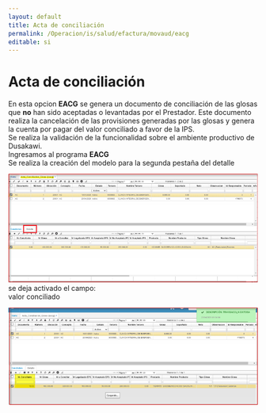```yaml
---
layout: default
title: Acta de conciliación  
permalink: /Operacion/is/salud/efactura/movaud/eacg  
editable: si
---
```


# Acta de conciliación  

En esta opcion **EACG** se genera un documento de conciliación de las glosas que **no** han sido aceptadas o levantadas por el Prestador. Este documento realiza la cancelación de las provisiones generadas por las glosas y genera la cuenta por pagar del valor conciliado a favor de la IPS.  
Se realiza la validación de la funcionalidad sobre el ambiente productivo de Dusakawi.  
Ingresamos al programa **EACG**	 
Se realiza la creación del modelo para la segunda pestaña del detalle  


![](eacg1.png)  
se deja activado el campo:  
valor conciliado   

![](eacg2.png)  







